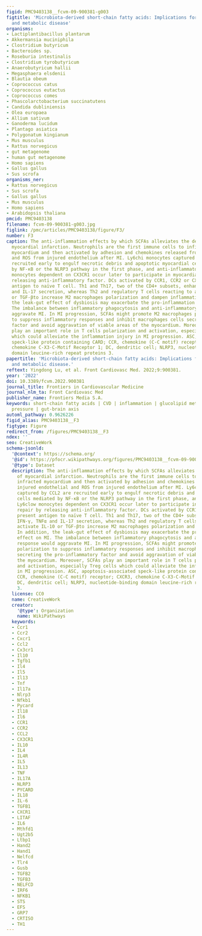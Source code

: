 ```yaml
---
figid: PMC9403138__fcvm-09-900381-g003
figtitle: 'Microbiota-derived short-chain fatty acids: Implications for cardiovascular
  and metabolic disease'
organisms:
- Lactiplantibacillus plantarum
- Akkermansia muciniphila
- Clostridium butyricum
- Bacteroides sp.
- Roseburia intestinalis
- Clostridium tyrobutyricum
- Anaerobutyricum hallii
- Megasphaera elsdenii
- Blautia obeum
- Coprococcus catus
- Coprococcus eutactus
- Coprococcus comes
- Phascolarctobacterium succinatutens
- Candida dubliniensis
- Olea europaea
- Allium sativum
- Ganoderma lucidum
- Plantago asiatica
- Polygonatum kingianum
- Mus musculus
- Rattus norvegicus
- gut metagenome
- human gut metagenome
- Homo sapiens
- Gallus gallus
- Sus scrofa
organisms_ner:
- Rattus norvegicus
- Sus scrofa
- Gallus gallus
- Mus musculus
- Homo sapiens
- Arabidopsis thaliana
pmcid: PMC9403138
filename: fcvm-09-900381-g003.jpg
figlink: /pmc/articles/PMC9403138/figure/F3/
number: F3
caption: The anti-inflammation effects by which SCFAs alleviates the development of
  myocardial infarction. Neutrophils are the first immune cells to infiltrate infracted
  myocardium and then activated by adhesion and chemokines released from injured endothelial
  and ROS from injured endothelium after MI. Ly6chi monocytes captured by CCL2 are
  recruited early to engulf necrotic debris and apoptotic myocardial cells mediated
  by NF-κB or the NLRP3 pathway in the first phase, and anti-inflammatory Ly6clow
  monocytes dependent on CX3CR1 occur later to participate in myocardial repair by
  releasing anti-inflammatory factor. DCs activated by CCR1, CCR2 or CXCR1 present
  antigen to naïve T cell. Th1 and Th17, two of the CD4+ subsets, enhance IFN-γ, TNFα
  and IL-17 secretion, whereas Th2 and regulatory T cells reacting to activate IL-10
  or TGF-βto increase M2 macrophages polarization and dampen inflammation. In addition,
  the leak-gut effect of dysbiosis may exacerbate the pro-inflammation effect on MI.
  The imbalance between inflammatory phagocytosis and anti-inflammatory response would
  aggravate MI. In MI progression, SCFAs might promote M2 macrophages polarization
  to suppress inflammatory responses and inhibit macrophages cells secreting the pro-inflammatory
  factor and avoid aggravation of viable areas of the myocardium. Moreover, SCFAs
  play an important role in T cells polarization and activation, especially Treg cells
  which could alleviate the inflammation injury in MI progression. ASC, apoptosis-associated
  speck-like protein containing CARD; CCR, chemokine (C-C motif) receptor; CXCR3,
  chemokine C-X3-C-Motif Receptor 1; DC, dendritic cell; NLRP3, nucleotide-binding
  domain leucine-rich repeat proteins 3.
papertitle: 'Microbiota-derived short-chain fatty acids: Implications for cardiovascular
  and metabolic disease.'
reftext: Yingdong Lu, et al. Front Cardiovasc Med. 2022;9:900381.
year: '2022'
doi: 10.3389/fcvm.2022.900381
journal_title: Frontiers in Cardiovascular Medicine
journal_nlm_ta: Front Cardiovasc Med
publisher_name: Frontiers Media S.A.
keywords: short-chain fatty acids | CVD | inflammation | glucolipid metabolism | blood
  pressure | gut-brain axis
automl_pathway: 0.9626226
figid_alias: PMC9403138__F3
figtype: Figure
redirect_from: /figures/PMC9403138__F3
ndex: ''
seo: CreativeWork
schema-jsonld:
  '@context': https://schema.org/
  '@id': https://pfocr.wikipathways.org/figures/PMC9403138__fcvm-09-900381-g003.html
  '@type': Dataset
  description: The anti-inflammation effects by which SCFAs alleviates the development
    of myocardial infarction. Neutrophils are the first immune cells to infiltrate
    infracted myocardium and then activated by adhesion and chemokines released from
    injured endothelial and ROS from injured endothelium after MI. Ly6chi monocytes
    captured by CCL2 are recruited early to engulf necrotic debris and apoptotic myocardial
    cells mediated by NF-κB or the NLRP3 pathway in the first phase, and anti-inflammatory
    Ly6clow monocytes dependent on CX3CR1 occur later to participate in myocardial
    repair by releasing anti-inflammatory factor. DCs activated by CCR1, CCR2 or CXCR1
    present antigen to naïve T cell. Th1 and Th17, two of the CD4+ subsets, enhance
    IFN-γ, TNFα and IL-17 secretion, whereas Th2 and regulatory T cells reacting to
    activate IL-10 or TGF-βto increase M2 macrophages polarization and dampen inflammation.
    In addition, the leak-gut effect of dysbiosis may exacerbate the pro-inflammation
    effect on MI. The imbalance between inflammatory phagocytosis and anti-inflammatory
    response would aggravate MI. In MI progression, SCFAs might promote M2 macrophages
    polarization to suppress inflammatory responses and inhibit macrophages cells
    secreting the pro-inflammatory factor and avoid aggravation of viable areas of
    the myocardium. Moreover, SCFAs play an important role in T cells polarization
    and activation, especially Treg cells which could alleviate the inflammation injury
    in MI progression. ASC, apoptosis-associated speck-like protein containing CARD;
    CCR, chemokine (C-C motif) receptor; CXCR3, chemokine C-X3-C-Motif Receptor 1;
    DC, dendritic cell; NLRP3, nucleotide-binding domain leucine-rich repeat proteins
    3.
  license: CC0
  name: CreativeWork
  creator:
    '@type': Organization
    name: WikiPathways
  keywords:
  - Ccr1
  - Ccr2
  - Cxcr1
  - Ccl2
  - Cx3cr1
  - Il10
  - Tgfb1
  - Il4
  - Il5
  - Il13
  - Tnf
  - Il17a
  - Nlrp3
  - Nfkb1
  - Pycard
  - Il18
  - Il6
  - CCR1
  - CCR2
  - CCL2
  - CX3CR1
  - IL10
  - IL4
  - IL4R
  - IL5
  - IL13
  - TNF
  - IL17A
  - NLRP3
  - PYCARD
  - IL18
  - IL-6
  - TGFB1
  - CXCR1
  - LITAF
  - IL6
  - Mthfd1
  - Ugt2b5
  - Ltbp1
  - Hand2
  - Hand1
  - Nelfcd
  - Tlr4
  - Gusb
  - TGFB2
  - TGFB3
  - NELFCD
  - IRF6
  - NFKB1
  - STS
  - EFS
  - GRP7
  - CRTISO
  - TH1
---
```

